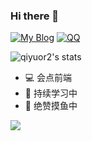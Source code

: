 

### Hi there 👋

[![My Blog](https://img.shields.io/badge/-https://blog.qiyuor2.cn-1ca0f1?label=Blog&flat-square&link=https://blog.qiyuor2.cn)](https://blog.qiyuor2.cn)
[![QQ](https://img.shields.io/badge/-1176281967-success?label=QQ&flat-square&link=tencent://message/?uin=1176281967)](tencent://message/?uin=1176281967)


![qiyuor2's stats](https://github-readme-stats-lqpqbzbmp-mashirozx.vercel.app/api?username=qiyuor2&bg_color=30,e96443,904e95&title_color=fff&text_color=fff&count_private=true&hide_border=true)

- 💻 会点前端
- 🌱 持续学习中
- 🔭 绝赞摸鱼中

![](https://github-readme-stats.vercel.app/api/top-langs/?username=qiyuor2&hide=html,css,less&layout=compact)

